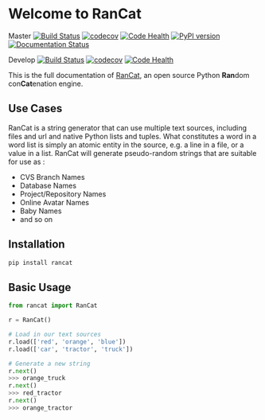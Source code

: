 # Welcome to RanCat
Master
[![Build Status](https://travis-ci.org/mattjegan/rancat.svg?branch=master)](https://travis-ci.org/mattjegan/rancat) [![codecov](https://codecov.io/gh/mattjegan/rancat/branch/master/graph/badge.svg)](https://codecov.io/gh/mattjegan/rancat) [![Code Health](https://landscape.io/github/mattjegan/rancat/master/landscape.svg?style=flat)](https://landscape.io/github/mattjegan/rancat/master) [![PyPI version](https://badge.fury.io/py/rancat.svg)](https://badge.fury.io/py/rancat) [![Documentation Status](https://readthedocs.org/projects/rancat/badge/?version=latest)](http://rancat.readthedocs.io/en/latest/?badge=latest)

Develop
[![Build Status](https://travis-ci.org/mattjegan/rancat.svg?branch=develop)](https://travis-ci.org/mattjegan/rancat) [![codecov](https://codecov.io/gh/mattjegan/rancat/branch/develop/graph/badge.svg)](https://codecov.io/gh/mattjegan/rancat) [![Code Health](https://landscape.io/github/mattjegan/rancat/develop/landscape.svg?style=flat)](https://landscape.io/github/mattjegan/rancat/develop)

This is the full documentation of [RanCat](https://github.com/mattjegan/rancat), an open source Python **Ran**dom con**Cat**enation engine.

## Use Cases

RanCat is a string generator that can use multiple text sources, including files and url and native Python lists and tuples. What constitutes a word in a word list is simply an atomic entity in the source, e.g. a line in a file, or a value in a list. RanCat will generate pseudo-random strings that are suitable for use as :

* CVS Branch Names
* Database Names
* Project/Repository Names
* Online Avatar Names
* Baby Names
* and so on

## Installation

```bash
pip install rancat
```

## Basic Usage

```python
from rancat import RanCat

r = RanCat()

# Load in our text sources
r.load(['red', 'orange', 'blue'])
r.load(['car', 'tractor', 'truck'])

# Generate a new string
r.next()
>>> orange_truck
r.next()
>>> red_tractor
r.next()
>>> orange_tractor
```
